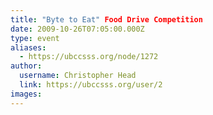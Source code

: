 ```yaml
---
title: "Byte to Eat" Food Drive Competition 
date: 2009-10-26T07:05:00.000Z
type: event
aliases:
  - https://ubccsss.org/node/1272
author:
  username: Christopher Head
  link: https://ubccsss.org/user/2
images:
---
```


